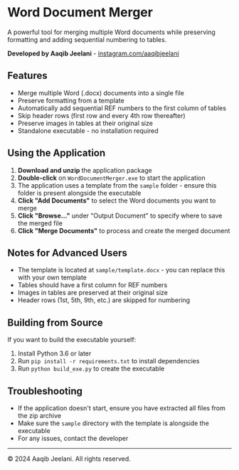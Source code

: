 # Word Document Merger

A powerful tool for merging multiple Word documents while preserving formatting and adding sequential numbering to tables.

**Developed by Aaqib Jeelani** - [instagram.com/aaqibjeelani](https://instagram.com/aaqibjeelani)

## Features

- Merge multiple Word (.docx) documents into a single file
- Preserve formatting from a template
- Automatically add sequential REF numbers to the first column of tables
- Skip header rows (first row and every 4th row thereafter)
- Preserve images in tables at their original size
- Standalone executable - no installation required

## Using the Application

1. **Download and unzip** the application package
2. **Double-click** on `WordDocumentMerger.exe` to start the application
3. The application uses a template from the `sample` folder - ensure this folder is present alongside the executable
4. **Click "Add Documents"** to select the Word documents you want to merge
5. **Click "Browse..."** under "Output Document" to specify where to save the merged file
6. **Click "Merge Documents"** to process and create the merged document

## Notes for Advanced Users

- The template is located at `sample/template.docx` - you can replace this with your own template
- Tables should have a first column for REF numbers
- Images in tables are preserved at their original size
- Header rows (1st, 5th, 9th, etc.) are skipped for numbering

## Building from Source

If you want to build the executable yourself:

1. Install Python 3.6 or later
2. Run `pip install -r requirements.txt` to install dependencies
3. Run `python build_exe.py` to create the executable

## Troubleshooting

- If the application doesn't start, ensure you have extracted all files from the zip archive
- Make sure the `sample` directory with the template is alongside the executable
- For any issues, contact the developer

---

© 2024 Aaqib Jeelani. All rights reserved. 